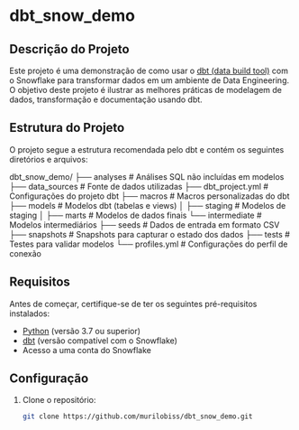 # dbt_snow_demo

## Descrição do Projeto

Este projeto é uma demonstração de como usar o [dbt (data build tool)](https://www.getdbt.com/) com o Snowflake para transformar dados em um ambiente de Data Engineering. O objetivo deste projeto é ilustrar as melhores práticas de modelagem de dados, transformação e documentação usando dbt.

## Estrutura do Projeto

O projeto segue a estrutura recomendada pelo dbt e contém os seguintes diretórios e arquivos:

dbt_snow_demo/ ├── analyses # Análises SQL não incluídas em modelos 
├── data_sources # Fonte de dados utilizadas 
├── dbt_project.yml # Configurações do projeto dbt 
├── macros # Macros personalizadas do dbt 
├── models # Modelos dbt (tabelas e views) │ 
├── staging # Modelos de staging │ 
├── marts # Modelos de dados finais 
   └── intermediate # Modelos intermediários
├── seeds # Dados de entrada em formato CSV 
├── snapshots # Snapshots para capturar o estado dos dados 
├── tests # Testes para validar modelos 
   └── profiles.yml # Configurações do perfil de conexão


## Requisitos

Antes de começar, certifique-se de ter os seguintes pré-requisitos instalados:

- [Python](https://www.python.org/downloads/) (versão 3.7 ou superior)
- [dbt](https://docs.getdbt.com/dbt-cli/installation) (versão compatível com o Snowflake)
- Acesso a uma conta do Snowflake

## Configuração

1. Clone o repositório:

   ```bash
   git clone https://github.com/murilobiss/dbt_snow_demo.git

